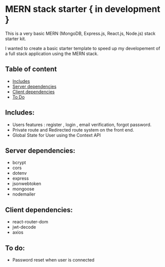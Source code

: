# MERN stack starter { in development }

This is a very basic MERN (MongoDB, Express.js, React.js, Node.js) stack starter kit.

I wanted to create a basic starter template to speed up my developement of a full stack application using the MERN stack.
## Table of content
- [Includes](#includes)
- [Server dependencies](#server-dependencies)
- [Client dependencies](#client-dependencies)
- [To Do](#to-do)

## Includes:
- Users features : register , login , email verification, forgot password.
- Private route and Redirected route system on the front end.
- Global State for User using the Context API

## Server dependencies: 
- bcrypt
- cors
- dotenv
- express
- jsonwebtoken
- mongoose
- nodemailer

## Client dependencies:
- react-router-dom
- jwt-decode
- axios

## To do:
- Password reset when user is connected



